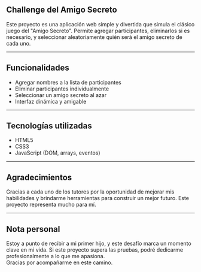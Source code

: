 ## Challenge del Amigo Secreto

Este proyecto es una aplicación web simple y divertida que simula el clásico juego del "Amigo Secreto". Permite agregar participantes, eliminarlos si es necesario, y seleccionar aleatoriamente quién será el amigo secreto de cada uno.

---

##  Funcionalidades

- Agregar nombres a la lista de participantes
- Eliminar participantes individualmente
- Seleccionar un amigo secreto al azar
- Interfaz dinámica y amigable

---

##  Tecnologías utilizadas

- HTML5
- CSS3
- JavaScript (DOM, arrays, eventos)

---

##  Agradecimientos

Gracias a cada uno de los tutores por la oportunidad de mejorar mis habilidades y brindarme herramientas para construir un mejor futuro. Este proyecto representa mucho para mí.

---

## Nota personal

Estoy a punto de recibir a mi primer hijo, y este desafío marca un momento clave en mi vida. Si este proyecto supera las pruebas, podré dedicarme profesionalmente a lo que me apasiona.  
Gracias por acompañarme en este camino.
